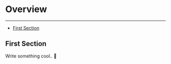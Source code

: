# Overview

---

- [First Section](#section-1)

<a name="section-1"></a>
## First Section

Write something cool.. 🦊

<!-- TODO: style this -->
<!-- <larecipe-feedback></larecipe-feedback> -->